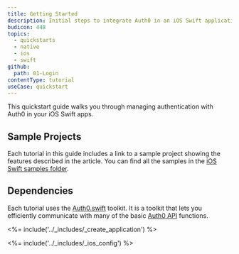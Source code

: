 ```yaml
---
title: Getting Started
description: Initial steps to integrate Auth0 in an iOS Swift application.
budicon: 448
topics:
  - quickstarts
  - native
  - ios
  - swift
github:
  path: 01-Login
contentType: tutorial
useCase: quickstart
---
```


This quickstart guide walks you through managing authentication with Auth0 in your iOS Swift apps.

## Sample Projects

Each tutorial in this guide includes a link to a sample project showing the features described in the article. You can find all the samples in the [iOS Swift samples folder](https://github.com/auth0-samples/auth0-ios-swift-sample).

## Dependencies

Each tutorial uses the [Auth0.swift](https://github.com/auth0/Auth0.swift) toolkit. It is a toolkit that lets you efficiently communicate with many of the basic [Auth0 API](/api/info) functions.

<%= include('../_includes/_create_application') %>

<%= include('../_includes/_ios_config') %>

